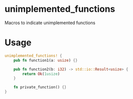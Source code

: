 # unimplemented_functions
Macros to indicate unimplemented functions

# Usage
```rust
unimplemented_functions! {
    pub fn function1(a: usize) {}

    pub fn function2(b: i32) -> std::io::Result<usize> {
        return Ok(1usize)
    }

    fn private_function() {}
}
```
